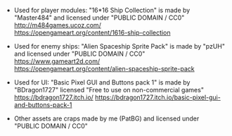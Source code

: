 
- Used for player modules: "16*16 Ship Collection" is made by "Master484" and licensed under "PUBLIC DOMAIN / CC0"
  http://m484games.ucoz.com/    
  https://opengameart.org/content/1616-ship-collection

- Used for enemy ships: "Alien Spaceship Sprite Pack" is made by "pzUH" and licensed under "PUBLIC DOMAIN / CC0"
  https://www.gameart2d.com/    
  https://opengameart.org/content/alien-spaceship-sprite-pack

- Used for UI: "Basic Pixel GUI and Buttons pack 1" is made by "BDragon1727" licensed "Free to use on non-commercial games"
  https://bdragon1727.itch.io/
  https://bdragon1727.itch.io/basic-pixel-gui-and-buttons-pack-1

- Other assets are craps made by me (PatBG) and licensed under "PUBLIC DOMAIN / CC0"
